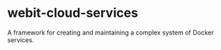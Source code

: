 # webit-cloud-services
A framework for creating and maintaining a complex system of Docker services.
